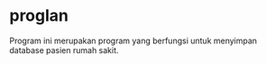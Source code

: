 # proglan
Program ini merupakan program yang berfungsi untuk menyimpan database pasien rumah sakit.
